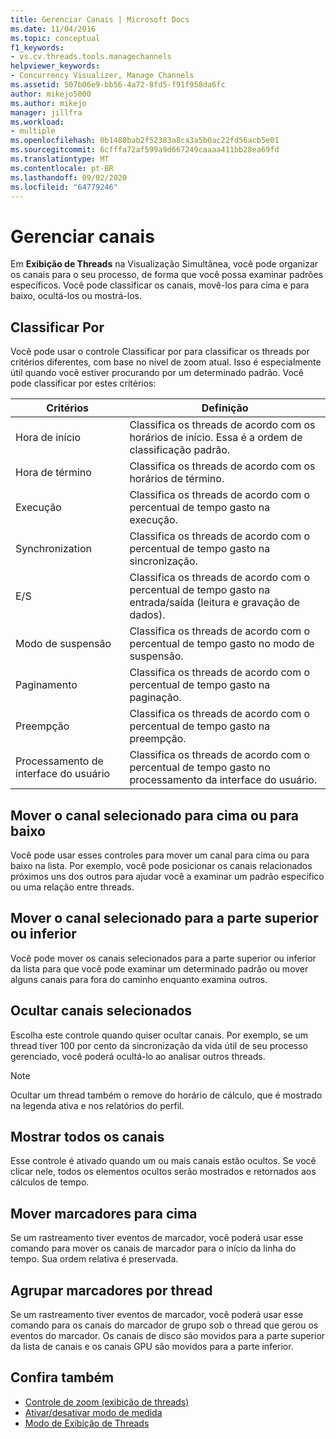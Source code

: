 ```yaml
---
title: Gerenciar Canais | Microsoft Docs
ms.date: 11/04/2016
ms.topic: conceptual
f1_keywords:
- vs.cv.threads.tools.managechannels
helpviewer_keywords:
- Concurrency Visualizer, Manage Channels
ms.assetid: 507b06e9-bb56-4a72-8fd5-f91f958da6fc
author: mikejo5000
ms.author: mikejo
manager: jillfra
ms.workload:
- multiple
ms.openlocfilehash: 0b1480bab2f52383a8ca3a5b0ac22fd56acb5e01
ms.sourcegitcommit: 6cfffa72af599a9d667249caaaa411bb28ea69fd
ms.translationtype: MT
ms.contentlocale: pt-BR
ms.lasthandoff: 09/02/2020
ms.locfileid: "64779246"
---
```

# <a name="manage-channels"></a>Gerenciar canais
Em **Exibição de Threads** na Visualização Simultânea, você pode organizar os canais para o seu processo, de forma que você possa examinar padrões específicos. Você pode classificar os canais, movê-los para cima e para baixo, ocultá-los ou mostrá-los.

## <a name="sort-by"></a>Classificar Por
 Você pode usar o controle Classificar por para classificar os threads por critérios diferentes, com base no nível de zoom atual. Isso é especialmente útil quando você estiver procurando por um determinado padrão. Você pode classificar por estes critérios:

|Critérios|Definição|
|--------------|----------------|
|Hora de início|Classifica os threads de acordo com os horários de início. Essa é a ordem de classificação padrão.|
|Hora de término|Classifica os threads de acordo com os horários de término.|
|Execução|Classifica os threads de acordo com o percentual de tempo gasto na execução.|
|Synchronization|Classifica os threads de acordo com o percentual de tempo gasto na sincronização.|
|E/S|Classifica os threads de acordo com o percentual de tempo gasto na entrada/saída (leitura e gravação de dados).|
|Modo de suspensão|Classifica os threads de acordo com o percentual de tempo gasto no modo de suspensão.|
|Paginamento|Classifica os threads de acordo com o percentual de tempo gasto na paginação.|
|Preempção|Classifica os threads de acordo com o percentual de tempo gasto na preempção.|
|Processamento de interface do usuário|Classifica os threads de acordo com o percentual de tempo gasto no processamento da interface do usuário.|

## <a name="move-selected-channel-up-or-down"></a>Mover o canal selecionado para cima ou para baixo
 Você pode usar esses controles para mover um canal para cima ou para baixo na lista. Por exemplo, você pode posicionar os canais relacionados próximos uns dos outros para ajudar você a examinar um padrão específico ou uma relação entre threads.

## <a name="move-selected-channel-to-top-or-bottom"></a>Mover o canal selecionado para a parte superior ou inferior
 Você pode mover os canais selecionados para a parte superior ou inferior da lista para que você pode examinar um determinado padrão ou mover alguns canais para fora do caminho enquanto examina outros.

## <a name="hide-selected-channels"></a>Ocultar canais selecionados
 Escolha este controle quando quiser ocultar canais. Por exemplo, se um thread tiver 100 por cento da sincronização da vida útil de seu processo gerenciado, você poderá ocultá-lo ao analisar outros threads.

> [!NOTE]
> Ocultar um thread também o remove do horário de cálculo, que é mostrado na legenda ativa e nos relatórios do perfil.

## <a name="show-all-channels"></a>Mostrar todos os canais
 Esse controle é ativado quando um ou mais canais estão ocultos. Se você clicar nele, todos os elementos ocultos serão mostrados e retornados aos cálculos de tempo.

## <a name="move-markers-to-top"></a>Mover marcadores para cima
 Se um rastreamento tiver eventos de marcador, você poderá usar esse comando para mover os canais de marcador para o início da linha do tempo. Sua ordem relativa é preservada.

## <a name="group-markers-by-thread"></a>Agrupar marcadores por thread
 Se um rastreamento tiver eventos de marcador, você poderá usar esse comando para os canais do marcador de grupo sob o thread que gerou os eventos do marcador.  Os canais de disco são movidos para a parte superior da lista de canais e os canais GPU são movidos para a parte inferior.

## <a name="see-also"></a>Confira também
- [Controle de zoom (exibição de threads)](../profiling/zoom-control-threads-view.md)
- [Ativar/desativar modo de medida](../profiling/measure-mode-on-off.md)
- [Modo de Exibição de Threads](../profiling/threads-view-parallel-performance.md)